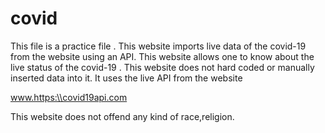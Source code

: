 # covid

This file is a practice file . This website imports live data of the covid-19 from the website using an API. This website allows one to know about the 
live status of the covid-19 . This website does not hard coded or manually inserted data into it. It uses the live API from the website 

www.https:\\covid19api.com

This website does not offend any kind of race,religion.

